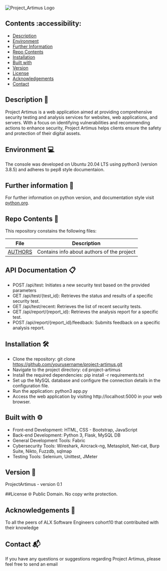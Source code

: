 ![Project_Artimus Logo](./images/)

## Contents :accessibility:

- [Description](#Description)
- [Environment](#Environment)
- [Further Information](#Furtherinformation)
- [Repo Contents](#FileContents)
- [Installation](#Installation)
- [Built with](#Built-with)
- [Version](#Version)
- [License](#License)
- [Acknowledgements](#Acknowledgements)
- [Contact](#Contact)

## Description 📄
Project Artimus is a web application aimed at providing comprehensive security testing and analysis services for websites, web applications, and servers. With a focus on identifying vulnerabilities and recommending actions to enhance security, Project Artimus helps clients ensure the safety and protection of their digital assets.

## Environment 💻
The console was developed on Ubuntu 20.04 LTS using python3 (version 3.8.5) and adheres to pep8 style documentaion.

## Further information 📑
For further information on python version, and documentation style visit [python.org](https://www.python.org/).

## Repo Contents 📂
This repository constains the following files:

|   **File**   |   **Description**   |
| -------------- | --------------------- |
|[AUTHORS](./AUTHORS) | Contains info about authors of the project |

## API Documentation 📋
* POST /api/test: Initiates a new security test based on the provided parameters
* GET /api/test/{test_id}: Retrieves the status and results of a specific security test.
* GET /api/test/recent: Retrieves the list of recent security tests.
* GET /api/report/{report_id}: Retrieves the analysis report for a specific test.
* POST /api/report/{report_id}/feedback: Submits feedback on a specific analysis report.

## Installation 🛠️
- Clone the repository: git clone https://github.com/yourusername/project-artimus.git
- Navigate to the project directory: cd project-artimus
- Install the required dependencies: pip install -r requirements.txt
- Set up the MySQL database and configure the connection details in the configuration file.
- Run the application: python3 app.py
- Access the web application by visiting http://localhost:5000 in your web browser.


## Built with ⚙️
* Front-end Development: HTML, CSS - Bootstrap, JavaScript
* Back-end Development: Python 3, Flask, MySQL DB
* General Development Tools: Fabric
* Cybersecurity Tools: Wireshark, Aircrack-ng, Metasploit, Net-cat, Burp Suite, Nikto, Fuzzdb, sqlmap
* Testing Tools: Selenium, Unittest, JMeter

## Version 📌
ProjectArtimus - version 0.1

##License 🌐
Public Domain. No copy write protection.

## Acknowledgements 🙌
To all the peers of ALX Software Engineers cohort10 that contribuited with their knowledge

## Contact 📬
If you have any questions or suggestions regarding Project Artimus, please feel free to send an email
